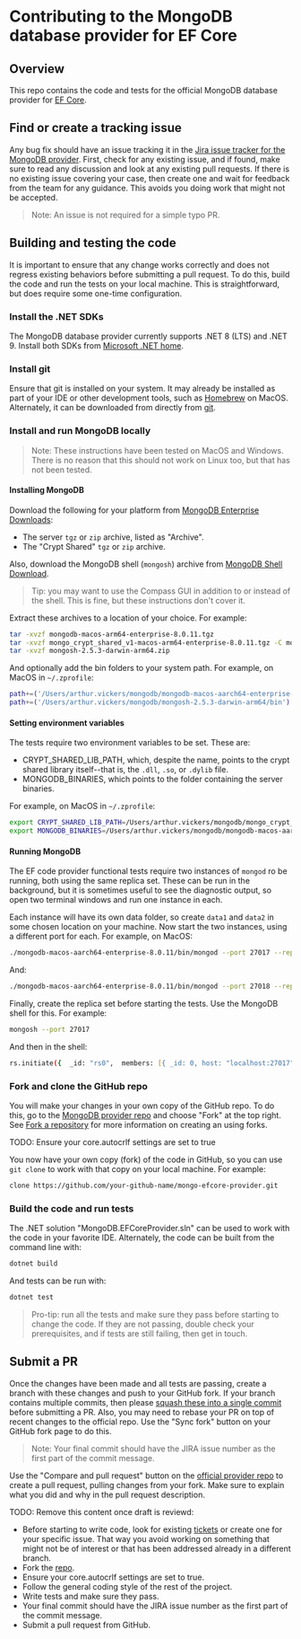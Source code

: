 # Contributing to the MongoDB database provider for EF Core

## Overview

This repo contains the code and tests for the official MongoDB database provider for [EF Core](https://github.com/dotnet/efcore).

## Find or create a tracking issue

Any bug fix should have an issue tracking it in the [Jira issue tracker for the MongoDB provider](https://jira.mongodb.org/browse/EF#selectedTab=com.atlassian.jira.plugin.system.project%3Asummary-panel). First, check for any existing issue, and if found, make sure to read any discussion and look at any existing pull requests. If there is no existing issue covering your case, then create one and wait for feedback from the team for any guidance. This avoids you doing work that might not be accepted.

> Note: An issue is not required for a simple typo PR.

## Building and testing the code

It is important to ensure that any change works correctly and does not regress existing behaviors before submitting a pull request. To do this, build the code and run the tests on your local machine. This is straightforward, but does require some one-time configuration.

### Install the .NET SDKs

The MongoDB database provider currently supports .NET 8 (LTS) and .NET 9. Install both SDKs from [Microsoft .NET home](https://dotnet.microsoft.com/download).

### Install git

Ensure that git is installed on your system. It may already be installed as part of your IDE or other development tools, such as [Homebrew](https://brew.sh/) on MacOS. Alternately, it can be downloaded from directly from [git](https://git-scm.com/downloads).

### Install and run MongoDB locally

> Note: These instructions have been tested on MacOS and Windows. There is no reason that this should not work on Linux too, but that has not been tested.

#### Installing MongoDB

Download the following for your platform from [MongoDB Enterprise Downloads](https://www.mongodb.com/try/download/enterprise-advanced/releases):
- The server `tgz` or `zip` archive, listed as "Archive".
- The "Crypt Shared" `tgz` or `zip` archive.

Also, download the MongoDB shell (`mongosh`) archive from [MongoDB Shell Download](https://www.mongodb.com/try/download/compass).

> Tip: you may want to use the Compass GUI in addition to or instead of the shell. This is fine, but these instructions don't cover it.

Extract these archives to a location of your choice. For example:

```zsh
tar -xvzf mongodb-macos-arm64-enterprise-8.0.11.tgz
tar -xvzf mongo_crypt_shared_v1-macos-arm64-enterprise-8.0.11.tgz -C mongo_crypt_shared_v1-macos-arm64-enterprise-8.0.11
tar -xvzf mongosh-2.5.3-darwin-arm64.zip
```

And optionally add the bin folders to your system path. For example, on MacOS in `~/.zprofile`:

```zsh
path+=('/Users/arthur.vickers/mongodb/mongodb-macos-aarch64-enterprise-8.0.11/bin')
path+=('/Users/arthur.vickers/mongodb/mongosh-2.5.3-darwin-arm64/bin')
```

#### Setting environment variables

The tests require two environment variables to be set. These are:

- CRYPT_SHARED_LIB_PATH, which, despite the name, points to the crypt shared library itself--that is, the `.dll`, `.so`, or `.dylib` file.
- MONGODB_BINARIES, which points to the folder containing the server binaries.

For example, on MacOS in `~/.zprofile`:

```zsh
export CRYPT_SHARED_LIB_PATH=/Users/arthur.vickers/mongodb/mongo_crypt_shared_v1-macos-arm64-enterprise-8.0.11/lib/mongo_crypt_v1.dylib
export MONGODB_BINARIES=/Users/arthur.vickers/mongodb/mongodb-macos-aarch64-enterprise-8.0.11/bin
```

#### Running MongoDB

The EF code provider functional tests require two instances of `mongod` ro be running, both using the same replica set. These can be run in the background, but it is sometimes useful to see the diagnostic output, so open two terminal windows and run one instance in each.

Each instance will have its own data folder, so create `data1` and `data2` in some chosen location on your machine. Now start the two instances, using a different port for each. For example, on MacOS:

```zsh
./mongodb-macos-aarch64-enterprise-8.0.11/bin/mongod --port 27017 --replSet "rs0" --dbpath data1
```

And:

```zsh
./mongodb-macos-aarch64-enterprise-8.0.11/bin/mongod --port 27018 --replSet "rs0" --dbpath data2
```

Finally, create the replica set before starting the tests. Use the MongoDB shell for this. For example:

```zsh
mongosh --port 27017
```

And then in the shell:

```zsh
rs.initiate({  _id: "rs0",  members: [{ _id: 0, host: "localhost:27017" }, { _id: 1, host: "localhost:27018" }]})
```

### Fork and clone the GitHub repo

You will make your changes in your own copy of the GitHub repo. To do this, go to the [MongoDB provider repo](https://github.com/mongodb/mongo-efcore-provider) and choose "Fork" at the top right. See [Fork a repository](https://docs.github.com/en/pull-requests/collaborating-with-pull-requests/working-with-forks/fork-a-repo) for more information on creating an using forks.

TODO: Ensure your core.autocrlf settings are set to true

You now have your own copy (fork) of the code in GitHub, so you can use `git clone` to work with that copy on your local machine. For example:

```bash
clone https://github.com/your-github-name/mongo-efcore-provider.git
```

### Build the code and run tests

The .NET solution "MongoDB.EFCoreProvider.sln" can be used to work with the code in your favorite IDE. Alternately, the code can be built from the command line with:

```zsh
dotnet build
```

And tests can be run with:

```zsh
dotnet test
```

> Pro-tip: run all the tests and make sure they pass before starting to change the code. If they are not passing, double check your prerequisites, and if tests are still failing, then get in touch.

## Submit a PR

Once the changes have been made and all tests are passing, create a branch with these changes and push to your GitHub fork. If your branch contains multiple commits, then please [squash these into a single commit](https://stackoverflow.com/questions/5189560/how-do-i-squash-my-last-n-commits-together) before submitting a PR. Also, you may need to rebase your PR on top of recent changes to the official repo. Use the "Sync fork" button on your GitHub fork page to do this.

> Note: Your final commit should have the JIRA issue number as the first part of the commit message.

Use the "Compare and pull request" button on the [official provider repo](https://github.com/mongodb/mongo-efcore-provider) to create a pull request, pulling changes from your fork. Make sure to explain what you did and why in the pull request description.

TODO: Remove this content once draft is reviewd:

- Before starting to write code, look for existing [tickets](https://jira.mongodb.org/browse/EF#selectedTab=com.atlassian.jira.plugin.system.project%3Asummary-panel) or create one for your specific issue. That way you avoid working on something that might not be of interest or that has been addressed already in a different branch.
- Fork the [repo](https://github.com/mongodb/mongo-efcore-provider).
- Ensure your core.autocrlf settings are set to true.
- Follow the general coding style of the rest of the project.
- Write tests and make sure they pass.
- Your final commit should have the JIRA issue number as the first part of the commit message.
- Submit a pull request from GitHub.
